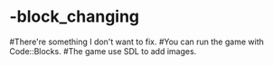 # -block_changing
#There're something I don't want to fix.
#You can run the game with Code::Blocks.
#The game use SDL to add images.
